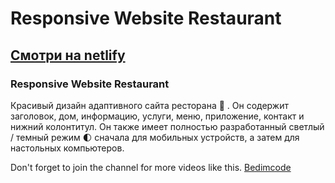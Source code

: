 # Responsive Website Restaurant
## [Смотри на netlify](https://tasty-webs1te.netlify.app)
### Responsive Website Restaurant
Красивый дизайн адаптивного сайта ресторана 🥗 . Он содержит заголовок, дом, информацию, услуги, меню, приложение, контакт и нижний колонтитул. Он также имеет полностью разработанный светлый / темный режим 🌓 сначала для мобильных устройств, а затем для настольных компьютеров.

Don't forget to join the channel for more videos like this.
[Bedimcode](https://www.youtube.com/c/Bedimcode)
